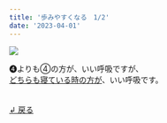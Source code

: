 ```yaml
---
title: '歩みやすくなる　1/2'
date: '2023-04-01'
---
```

![](/images/a_04_.jpg)

➍よりも④の方が、いい呼吸ですが、  
[どちらも寝ている時の方が]()、いい呼吸です。

　  
[ ↲ 戻る ](/posts/00)
